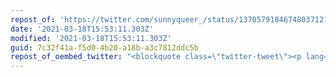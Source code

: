 ```yaml
---
repost_of: 'https://twitter.com/sunnyqueer_/status/1370579184674803712?s=12'
date: '2021-03-18T15:53:11.303Z'
modified: '2021-03-18T15:53:11.303Z'
guid: 7c32f41a-f5d0-4b20-a18b-a3c7812ddc5b
repost_of_oembed_twitter: "<blockquote class=\"twitter-tweet\"><p lang=\"en\" dir=\"ltr\">FYI: Posts formatted like this:<br><br>People                     People<br>with cats                  with dogs<br>                      \U0001F91D<br>Read like &quot;people people with cats with dogs \U0001F91D&quot; for folks with screen readers.</p>&mdash; Devon ✨ (@sunnyqueer_) <a href=\"https://twitter.com/sunnyqueer_/status/1370579184674803712?ref_src=twsrc%5Etfw\">March 13, 2021</a></blockquote>\n<script async src=\"https://platform.twitter.com/widgets.js\" charset=\"utf-8\"></script>\n"
---
```

 
